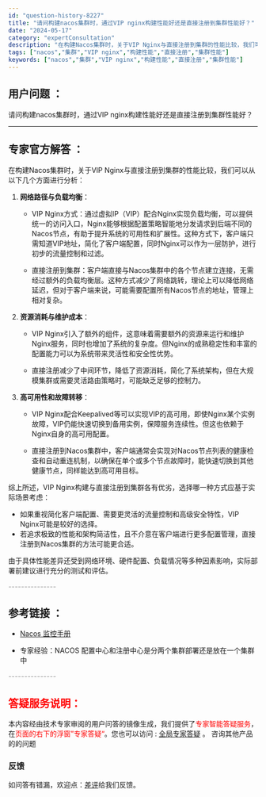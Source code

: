 ```yaml
---
id: "question-history-8227"
title: "请问构建nacos集群时，通过VIP nginx构建性能好还是直接注册到集群性能好？"
date: "2024-05-17"
category: "expertConsultation"
description: "在构建Nacos集群时，关于VIP Nginx与直接注册到集群的性能比较，我们可以从以下几个方面进行分析：1. **网络路径与负载均衡**：   - VIP Nginx方式：通过虚拟IP（VIP）配合Nginx实现负载均衡，可以提供统一的访问入口，Nginx能够根据配置策略智能地分发请求到后端不同的"
tags: ["nacos","集群","VIP nginx","构建性能","直接注册","集群性能"]
keywords: ["nacos","集群","VIP nginx","构建性能","直接注册","集群性能"]
---
```


## 用户问题 ： 
 请问构建nacos集群时，通过VIP nginx构建性能好还是直接注册到集群性能好？  

---------------
## 专家官方解答 ：

在构建Nacos集群时，关于VIP Nginx与直接注册到集群的性能比较，我们可以从以下几个方面进行分析：

1. **网络路径与负载均衡**：
   - VIP Nginx方式：通过虚拟IP（VIP）配合Nginx实现负载均衡，可以提供统一的访问入口，Nginx能够根据配置策略智能地分发请求到后端不同的Nacos节点，有助于提升系统的可用性和扩展性。这种方式下，客户端只需知道VIP地址，简化了客户端配置，同时Nginx可以作为一层防护，进行初步的流量控制和过滤。
   
   - 直接注册到集群：客户端直接与Nacos集群中的各个节点建立连接，无需经过额外的负载均衡层。这种方式减少了网络跳转，理论上可以降低网络延迟，但对于客户端来说，可能需要配置所有Nacos节点的地址，管理上相对复杂。

2. **资源消耗与维护成本**：
   - VIP Nginx引入了额外的组件，这意味着需要额外的资源来运行和维护Nginx服务，同时也增加了系统的复杂度。但Nginx的成熟稳定性和丰富的配置能力可以为系统带来灵活性和安全性优势。
   
   - 直接注册减少了中间环节，降低了资源消耗，简化了系统架构，但在大规模集群或需要灵活路由策略时，可能缺乏足够的控制力。

3. **高可用性和故障转移**：
   - VIP Nginx配合Keepalived等可以实现VIP的高可用，即使Nginx某个实例故障，VIP仍能快速切换到备用实例，保障服务连续性。但这也依赖于Nginx自身的高可用配置。
   
   - 直接注册到Nacos集群中，客户端通常会实现对Nacos节点列表的健康检查和自动重连机制，以确保在单个或多个节点故障时，能快速切换到其他健康节点，同样能达到高可用目标。

综上所述，VIP Nginx构建与直接注册到集群各有优劣，选择哪一种方式应基于实际场景考虑：
- 如果重视简化客户端配置、需要更灵活的流量控制和高级安全特性，VIP Nginx可能是较好的选择。
- 若追求极致的性能和架构简洁性，且不介意在客户端进行更多配置管理，直接注册到Nacos集群的方法可能更合适。

由于具体性能差异还受到网络环境、硬件配置、负载情况等多种因素影响，实际部署前建议进行充分的测试和评估。


<font color="#949494">---------------</font> 


## 参考链接 ：

* [Nacos 监控手册](https://nacos.io/docs/latest/guide/admin/monitor-guide)
 
 * 专家经验：NACOS 配置中心和注册中心是分两个集群部署还是放在一个集群中 


 <font color="#949494">---------------</font> 
 


## <font color="#FF0000">答疑服务说明：</font> 

本内容经由技术专家审阅的用户问答的镜像生成，我们提供了<font color="#FF0000">专家智能答疑服务</font>，在<font color="#FF0000">页面的右下的浮窗”专家答疑“</font>。您也可以访问 : [全局专家答疑](https://answer.opensource.alibaba.com/docs/intro) 。 咨询其他产品的的问题

### 反馈
如问答有错漏，欢迎点：[差评](https://ai.nacos.io/user/feedbackByEnhancerGradePOJOID?enhancerGradePOJOId=13580)给我们反馈。
